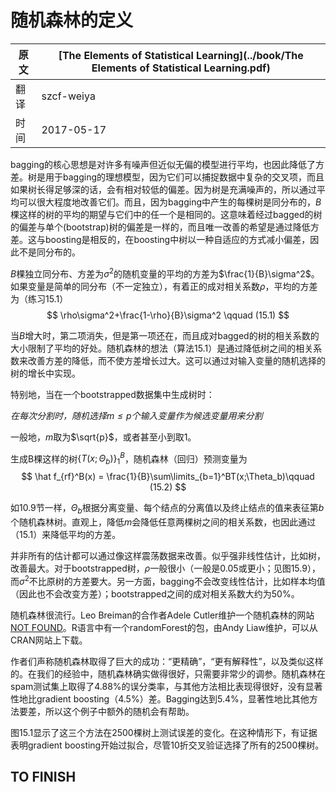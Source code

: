 # 随机森林的定义

| 原文   | [The Elements of Statistical Learning](../book/The Elements of Statistical Learning.pdf) |
| ---- | ---------------------------------------- |
| 翻译   | szcf-weiya                               |
| 时间   | 2017-05-17                               |


bagging的核心思想是对许多有噪声但近似无偏的模型进行平均，也因此降低了方差。树是用于bagging的理想模型，因为它们可以捕捉数据中复杂的交叉项，而且如果树长得足够深的话，会有相对较低的偏差。因为树是充满噪声的，所以通过平均可以很大程度地改善它们。而且，因为bagging中产生的每棵树是同分布的，$B$棵这样的树的平均的期望与它们中的任一个是相同的。这意味着经过bagged的树的偏差与单个(bootstrap)树的偏差是一样的，而且唯一改善的希望是通过降低方差。这与boosting是相反的，在boosting中树以一种自适应的方式减小偏差，因此不是同分布的。

$B$棵独立同分布、方差为$\sigma^2$的随机变量的平均的方差为$\frac{1}{B}\sigma^2$。如果变量是简单的同分布（不一定独立），有着正的成对相关系数$\rho$，平均的方差为（练习15.1）
$$
\rho\sigma^2+\frac{1-\rho}{B}\sigma^2 \qquad (15.1)
$$

当$B$增大时，第二项消失，但是第一项还在，而且成对bagged的树的相关系数的大小限制了平均的好处。随机森林的想法（算法15.1）是通过降低树之间的相关系数来改善方差的降低，而不使方差增长过大。这可以通过对输入变量的随机选择的树的增长中实现。

特别地，当在一个bootstrapped数据集中生成树时：

*在每次分割时，随机选择$m\le p$个输入变量作为候选变量用来分割*

一般地，$m$取为$\sqrt{p}$，或者甚至小到取1。

生成B棵这样的树$\{T(x;\Theta_b)\}_1^B$，随机森林（回归）预测变量为
$$
\hat f_{rf}^B(x) = \frac{1}{B}\sum\limits_{b=1}^BT(x;\Theta_b)\qquad (15.2)
$$

如10.9节一样，$\Theta_b$根据分离变量、每个结点的分离值以及终止结点的值来表征第$b$个随机森林树。直观上，降低$m$会降低任意两棵树之间的相关系数，也因此通过（15.1）来降低平均的方差。

并非所有的估计都可以通过像这样震荡数据来改善。似乎强非线性估计，比如树，改善最大。对于bootstrapped树，$\rho$一般很小（一般是0.05或更小；见图15.9），而$\sigma^2$不比原树的方差要大。另一方面，bagging不会改变线性估计，比如样本均值（因此也不会改变方差）；bootstrapped之间的成对相关系数大约为50\%。

随机森林很流行。Leo Breiman的合作者Adele Cutler维护一个随机森林的网站[NOT FOUND](http://www.math.usu.edu/∼adele/forests/)。R语言中有一个randomForest的包，由Andy Liaw维护，可以从CRAN网站上下载。

作者们声称随机森林取得了巨大的成功：“更精确”，“更有解释性”，以及类似这样的。在我们的经验中，随机森林确实做得很好，只需要非常少的调参。随机森林在spam测试集上取得了4.88%的误分类率，与其他方法相比表现得很好，没有显著性地比gradient boosting（4.5%）差。Bagging达到5.4%，显著性地比其他方法要差，所以这个例子中额外的随机会有帮助。

图15.1显示了这三个方法在2500棵树上测试误差的变化。在这种情形下，有证据表明gradient boosting开始过拟合，尽管10折交叉验证选择了所有的2500棵树。

## TO FINISH

